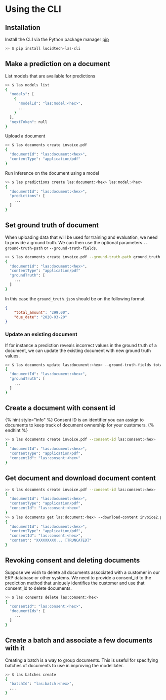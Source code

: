 # Using the CLI

## Installation

Install the CLI via the Python package manager [pip](https://pip.pypa.io/en/stable/)

```bash
>> $ pip install lucidtech-las-cli
```

## Make a prediction on a document

List models that are available for predictions
```bash
>> $ las models list
{
  "models": [
    {
      "modelId": "las:model:<hex>",
      ...
    }
  ],
  "nextToken": null
}
```

Upload a document
```bash
>> $ las documents create invoice.pdf
{
  "documentId": "las:document:<hex>",
  "contentType": "application/pdf"
}
```

Run inference on the document using a model
```bash
>> $ las predictions create las:document:<hex> las:model:<hex>
{
  "documentId": "las:document:<hex>",
  "predictions": [
    ...
  ]
}
```

## Set ground truth of document

When uploading data that will be used for training and evaluation, we need to provide a ground truth.
We can then use the optional parameters `--ground-truth-path` or `--ground-truth-fields`.

```bash
>> $ las documents create invoice.pdf --ground-truth-path ground_truth.json
{
  "documentId": "las:document:<hex>",
  "contentType": "application/pdf"
  "groundTruth": [
    ...
  ]
}
```
In this case the `ground_truth.json` should be on the following format
```json 
{
    "total_amount": "299.00",
    "due_date": "2020-03-20"
}
```
### Update an existing document
If for instance a prediction reveals incorrect values in the ground truth of a document, 
we can update the existing document with new ground truth values.
```bash
>> $ las documents update las:document:<hex> --ground-truth-fields total_amount=300.00 due_date=2020-02-28
{
  "documentId": "las:document:<hex>",
  "groundTruth": [
    ...
  ]
}
```

## Create a document with consent id

{% hint style="info" %}
Consent ID is an identifier you can assign to documents to keep track of document ownership for your customers.
{% endhint %}

```bash
>> $ las documents create invoice.pdf --consent-id las:consent:<hex>
{
  "documentId": "las:document:<hex>",
  "contentType": "application/pdf",
  "consentId": "las:consent:<hex>"
}
```

## Get document and download document content

```bash
>> $ las documents create invoice.pdf --consent-id las:consent:<hex>
{
  "documentId": "las:document:<hex>",
  "contentType": "application/pdf",
  "consentId": "las:consent:<hex>"
}
>> $ las documents get las:document:<hex> --download-content invoice2.pdf
{
  "documentId": "las:document:<hex>",
  "contentType": "application/pdf",
  "consentId": "las:consent:<hex>",
  "content": "XXXXXXXXX... [TRUNCATED]"
}
```

## Revoking consent and deleting documents

Suppose we wish to delete all documents associated with a customer in our ERP database or other systems. We need to provide a consent\_id to the prediction method that uniquely identifies the customer and use that consent\_id to delete documents.

```bash
>> $ las consents delete las:consent:<hex>
{
  "consentId": "las:consent:<hex>",
  "documentIds": [
    ...
  ]
}
```

## Create a batch and associate a few documents with it

Creating a batch is a way to group documents. This is useful for specifying batches of documents to use in improving the model later.

```bash
>> $ las batches create
{
  "batchId": "las:batch:<hex>",
  ...
}
```

